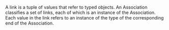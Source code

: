 A link is a tuple of values that refer to typed objects.  An Association classifies a set of links, each of which is an instance of the Association.  Each value in the link refers to an instance of the type of the corresponding end of the Association.
